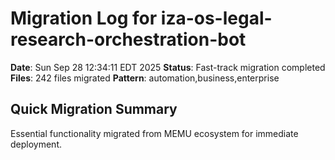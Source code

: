 # Migration Log for iza-os-legal-research-orchestration-bot

**Date**: Sun Sep 28 12:34:11 EDT 2025
**Status**: Fast-track migration completed
**Files**:      242 files migrated
**Pattern**: automation,business,enterprise

## Quick Migration Summary
Essential functionality migrated from MEMU ecosystem for immediate deployment.
